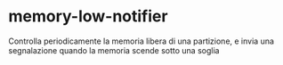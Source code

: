 memory-low-notifier
===================

Controlla periodicamente la memoria libera di una partizione, e invia una segnalazione quando la memoria scende sotto una soglia

